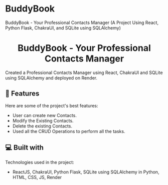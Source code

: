 # BuddyBook
BuddyBook - Your Professional Contacts Manager (A Project Using React, Python Flask, ChakraUI, and SQLite using SQLAlchemy)

<h1 align="center" id="title">BuddyBook - Your Professional Contacts Manager</h1>


<p id="description">Created a Professional Contacts Manager using React, ChakraUI and SQLite using SQLAlchemy and deployed on Render.</p>

  
<h2>🧐 Features</h2>

Here are some of the project's best features:

*   User can create new Contacts.
*   Modify the Existing Contacts.
*   Delete the existing Contacts.
*   Used all the CRUD Operations to perform all the tasks.

  
  
<h2>💻 Built with</h2>

Technologies used in the project:

*   ReactJS, ChakraUI, Python Flask, SQLite using SQLAlchemy in Python, HTML, CSS, JS, Render
